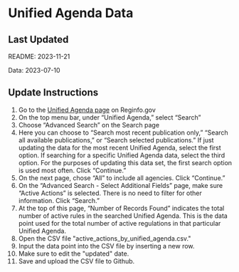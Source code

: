 # Unified Agenda Data

## Last Updated

README: 2023-11-21

Data: 2023-07-10

## Update Instructions

1. Go to the [Unified Agenda page](https://www.reginfo.gov/public/do/eAgendaMain) on Reginfo.gov
2. On the top menu bar, under “Unified Agenda,” select “Search”
3. Choose “Advanced Search” on the Search page
4. Here you can choose to “Search most recent publication only,” “Search all available publications,” or “Search selected publications.” If just updating the data for the most recent Unified Agenda, select the first option. If searching for a specific Unified Agenda data, select the third option. For the purposes of updating this data set, the first search option is used most often. Click “Continue.”
5. On the next page, chose “All” to include all agencies. Click “Continue.”
6. On the “Advanced Search - Select Additional Fields” page, make sure “Active Actions” is selected. There is no need to filter for other information. Click “Search.”
7. At the top of this page, “Number of Records Found” indicates the total number of active rules in the searched Unified Agenda. This is the data point used for the total number of active regulations in that particular Unified Agenda.
8. Open the CSV file "active_actions_by_unified_agenda.csv."
9. Input the data point into the CSV file by inserting a new row.
10. Make sure to edit the "updated" date.
11. Save and upload the CSV file to Github.
